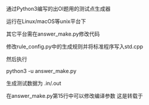 通过Python3编写的出OI题用的测试点生成器

运行在Linux/macOS等unix平台下

其它平台需在answer_make.py修改代码

修改rule_config.py中的生成规则并将标准程序写入std.cpp

然后执行

python3 -u answer_make.py

生成测试数据为 .in/.out

在answer_make.py第15行中可以修改编译参数
这是转载于
